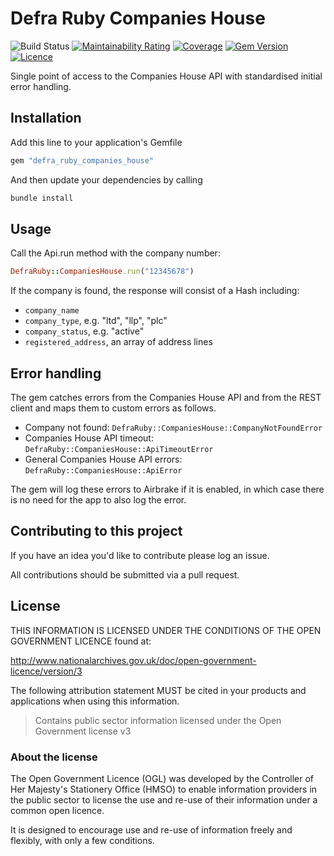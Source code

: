 # Defra Ruby Companies House

![Build Status](https://github.com/DEFRA/defra-ruby-companies-house/workflows/CI/badge.svg?branch=main)
[![Maintainability Rating](https://sonarcloud.io/api/project_badges/measure?project=DEFRA_defra-ruby-companies-house&metric=sqale_rating)](https://sonarcloud.io/dashboard?id=DEFRA_defra-ruby-companies-house)
[![Coverage](https://sonarcloud.io/api/project_badges/measure?project=DEFRA_defra-ruby-companies-house&metric=coverage)](https://sonarcloud.io/dashboard?id=DEFRA_defra-ruby-companies-house)
[![Gem Version](https://badge.fury.io/rb/defra_ruby_companies_house.svg)](https://badge.fury.io/rb/defra_ruby_companies_house)
[![Licence](https://img.shields.io/badge/Licence-OGLv3-blue.svg)](http://www.nationalarchives.gov.uk/doc/open-government-licence/version/3)

Single point of access to the Companies House API with standardised initial error handling.

## Installation

Add this line to your application's Gemfile

```ruby
gem "defra_ruby_companies_house"
```

And then update your dependencies by calling

```bash
bundle install
```

## Usage
Call the Api.run method with the company number:

```ruby
DefraRuby::CompaniesHouse.run("12345678")
```
If the company is found, the response will consist of a Hash including:
- `company_name`
- `company_type`, e.g. "ltd", "llp", "plc"
- `company_status`, e.g. "active"
- `registered_address`, an array of address lines

## Error handling
The gem catches errors from the Companies House API and from the REST client and maps them to custom errors as follows.
- Company not found: `DefraRuby::CompaniesHouse::CompanyNotFoundError`
- Companies House API timeout: `DefraRuby::CompaniesHouse::ApiTimeoutError`
- General Companies House API errors: `DefraRuby::CompaniesHouse::ApiError`

The gem will log these errors to Airbrake if it is enabled, in which case there is no need for the app to also log the error.

## Contributing to this project

If you have an idea you'd like to contribute please log an issue.

All contributions should be submitted via a pull request.

## License

THIS INFORMATION IS LICENSED UNDER THE CONDITIONS OF THE OPEN GOVERNMENT LICENCE found at:

http://www.nationalarchives.gov.uk/doc/open-government-licence/version/3

The following attribution statement MUST be cited in your products and applications when using this information.

> Contains public sector information licensed under the Open Government license v3

### About the license

The Open Government Licence (OGL) was developed by the Controller of Her Majesty's Stationery Office (HMSO) to enable information providers in the public sector to license the use and re-use of their information under a common open licence.

It is designed to encourage use and re-use of information freely and flexibly, with only a few conditions.
